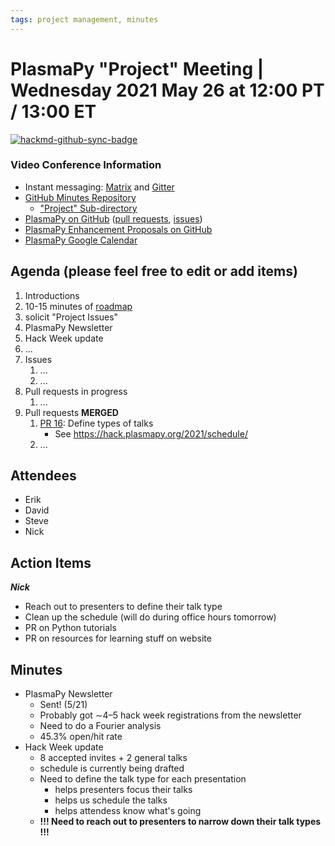 ```yaml
---
tags: project management, minutes
---
```


# PlasmaPy "Project" Meeting | Wednesday 2021 May 26 at 12:00 PT / 13:00 ET

[![hackmd-github-sync-badge](https://hackmd.io/LAGMfxCtSsu5eWFWvduBFw/badge)](https://hackmd.io/LAGMfxCtSsu5eWFWvduBFw)


### Video Conference Information
* Instant messaging: [Matrix](https://element.im/app/#/room/#plasmapy:openastronomy.org) and [Gitter](https://gitter.im/PlasmaPy/Lobby)
* [GitHub Minutes Repository](https://github.com/PlasmaPy/plasmapy-project/tree/master/minutes)
    * ["Project" Sub-directory](https://github.com/PlasmaPy/plasmapy-project/tree/master/minutes/_project)
* [PlasmaPy on GitHub](https://github.com/PlasmaPy/plasmapy) ([pull requests](https://github.com/PlasmaPy/plasmapy/pulls), [issues](https://github.com/PlasmaPy/plasmapy/issues))
* [PlasmaPy Enhancement Proposals on GitHub](https://github.com/PlasmaPy/PlasmaPy-PLEPs)
* [PlasmaPy Google Calendar](https://calendar.google.com/calendar?cid=bzVsb3ZkcW0zaWxsam00ZTlrMDd2cmw5bWdAZ3JvdXAuY2FsZW5kYXIuZ29vZ2xlLmNvbQ)

## Agenda (please feel free to edit or add items)

1. Introductions
2. 10-15 minutes of [roadmap](https://hackmd.io/@plasmapy/ry0mmnj6v)
3. solicit "Project Issues"
4. PlasmaPy Newsletter
5. Hack Week update
6. ...
7. Issues
    1. ...
    2. ...
8. Pull requests in progress 
    1. ...
9. Pull requests **MERGED**
    1. [PR 16](https://github.com/PlasmaPy/plasma-hack-week/pull/16): Define types of talks
        * See <https://hack.plasmapy.org/2021/schedule/>
    3. ...

## Attendees

* Erik
* David
* Steve
* Nick

## Action Items

***Nick***
* Reach out to presenters to define their talk type
* Clean up the schedule (will do during office hours tomorrow)
* PR on Python tutorials
* PR on resources for learning stuff on website

## Minutes

* PlasmaPy Newsletter 
    * Sent! (5/21)
    * Probably got ∼4–5 hack week registrations from the newsletter
    * Need to do a Fourier analysis
    * 45.3% open/hit rate
* Hack Week update
    * 8 accepted invites + 2 general talks
    * schedule is currently being drafted
    * Need to define the talk type for each presentation
        * helps presenters focus their talks
        * helps us schedule the talks
        * helps attendess know what's going
    * **!!! Need to reach out to presenters to narrow down their talk types !!!**

